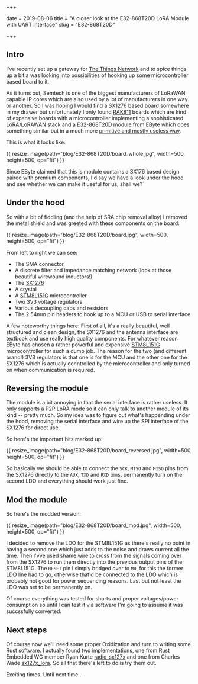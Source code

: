+++

date = 2019-08-06
title = "A closer look at the E32-868T20D LoRA Module with UART interface"
slug = "E32-868T20D"

+++

## Intro

I've recently set up a gateway for [The Things Network] and to spice things up
a bit a was looking into possibilities of hooking up some microcontroller based
board to it.

As it turns out, Semtech is one of the biggest manufacturers of LoRaWAN capable
IP cores which are also used by a lot of manufacturers in one way or another.
So I was hoping I would find a [SX1276] based board somewhere in my
drawer but unfortunately I only found [RAK811] boards which are kind of
expensive boards with a microcontroller implementing a sophisticated
LoRA/LoRAWAN stack and a [E32-868T20D] module from EByte which does something
similar but in a much more [primitive and mostly useless way][E32-868T20D
manual].

This is what it looks like:

{{ resize_image(path="blog/E32-868T20D/board_whole.jpg", width=500, height=500, op="fit") }}

Since EByte claimed that this is module contains a SX176 based design paired
with premium components, I'd say we have a look under the hood and see whether
we can make it useful for us; shall we?`

## Under the hood

So with a bit of fiddling (and the help of SRA chip removal alloy) I removed
the metal shield and was greeted with these components on the board:

{{ resize_image(path="blog/E32-868T20D/board.jpg", width=500, height=500, op="fit") }}

From left to right we can see:

* The SMA connector
* A discrete filter and impedance matching network (look at those beautiful wirewound inductors!)
* The [SX1276]
* A crystal
* A [STM8L151G] microcontroller
* Two 3V3 voltage regulators
* Various decoupling caps and resistors
* The 2.54mm pin headers to hook up to a MCU or USB to serial interface

A few noteworthy things here: First of all, it's a really beautiful, well
structured and clean design, the SX1276 and the antenna interface are textbook
and use really high quality components. For whatever reason EByte has chosen
a rather powerful and expensive [STM8L151G] microcontroller for such a dumb
job. The reason for the two (and different brand!) 3V3 regulators is that one
is for the MCU and the other one for the SX1276 which is actually conntrolled
by the microcontroller and only turned on when communication is required.

## Reversing the module

The module is a bit annoying in that the serial interface is rather useless. It
only supports a P2P LoRA mode so it can only talk to another module of its kind
-- pretty much. So my idea was to figure out what's happending under the hood,
removing the serial interface and wire up the SPI interface of the SX1276 for
direct use. 

So here's the important bits marked up:

{{ resize_image(path="blog/E32-868T20D/board_reversed.jpg", width=500, height=500, op="fit") }}

So basically we should be able to connect the `SCK`, `MISO` and `MISO` pins
from the SX1276 directly to the `AUX`, `TXD` and `RXD` pins, permanently turn
on the second LDO and everything should work just fine.

## Mod the module

So here's the modded version:

{{ resize_image(path="blog/E32-868T20D/board_mod.jpg", width=500, height=500, op="fit") }}

I decided to remove the LDO for the STM8L151G as there's really no point in
having a second one which just adds to the noise and draws current all the
time. Then I'vve used shame wire to cross from the signals coming over from the
SX1276 to run them directly into the previous output pins of the STM8L151G. 
The `RESET` pin I simply bridged over to `M0`, for this the former LDO line had
to go, otherwise that'd be connected to the LDO which is probably not good
for power sequencing reasons. Last but not least the LDO was set to be
permanently on.

Of course everything was tested for shorts and proper voltages/power
consumption so until I can test it via software I'm going to assume it was
succssfully converted.

## Next steps

Of course now we'll need some proper Oxidization and turn to writing some Rust
software. I actually found two implementations, one from Rust Embedded WG
member Ryan Kurte [radio-sx127x] and one from Charles Wade [sx127x_lora]. So
all that there's left to do is try them out.

Exciting times. Until next time...

[E32-868T20D]: http://www.ebyte.com/en/product-view-news.aspx?id=132
[SX1276]: https://www.semtech.com/products/wireless-rf/lora-transceivers/SX1276
[STM8L151G]: https://www.st.com/resource/en/datasheet/stm8l151g6.pdf
[RAK811]: https://www.rakwireless.com/en/module/lora/RAK811
[The Things Network]: https://www.thethingsnetwork.org/
[E32-868T20D manual]: http://www.ebyte.com/en/downpdf.aspx?id=132
[radio-sx127x]: https://crates.io/crates/radio-sx127x
[sx127x_lora]: https://crates.io/crates/sx127x_lora

